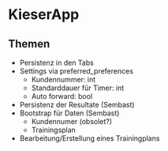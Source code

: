 # KieserApp

## Themen
- Persistenz in den Tabs
- Settings via preferred_preferences
    - Kundennummer: int
    - Standarddauer für Timer: int
    - Auto forward: bool
- Persistenz der Resultate (Sembast)
- Bootstrap für Daten (Sembast)
    - Kundennumer (obsolet?)
    - Trainingsplan
- Bearbeitung/Erstellung eines Trainingplans